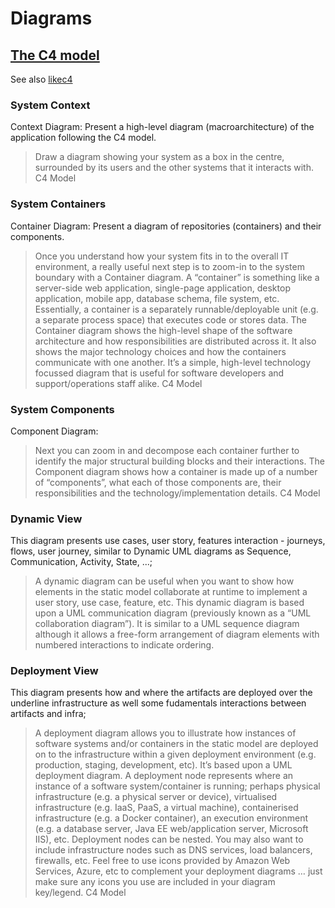 # Diagrams

## [The C4 model](https://c4model.com/)

See also [likec4](https://likec4.dev/)

### System Context

Context Diagram: Present a high-level diagram (macroarchitecture) of the application following the C4 model. 

> Draw a diagram showing your system as a box in the centre, surrounded by its users and the other systems that it interacts with.
> C4 Model

### System Containers

Container Diagram: Present a diagram of repositories (containers) and their components.

> Once you understand how your system fits in to the overall IT environment, a really useful next step is to zoom-in to the system boundary with a Container diagram. A “container” is something like a server-side web application, single-page application, desktop application, mobile app, database schema, file system, etc. Essentially, a container is a separately runnable/deployable unit (e.g. a separate process space) that executes code or stores data.
> The Container diagram shows the high-level shape of the software architecture and how responsibilities are distributed across it. It also shows the major technology choices and how the containers communicate with one another. It’s a simple, high-level technology focussed diagram that is useful for software developers and support/operations staff alike.
> C4 Model

### System Components

Component Diagram: 

> Next you can zoom in and decompose each container further to identify the major structural building blocks and their interactions.
> The Component diagram shows how a container is made up of a number of “components”, what each of those components are, their responsibilities and the technology/implementation details.
> C4 Model


### Dynamic View

This diagram presents use cases, user story, features interaction - journeys, flows, user journey, similar to Dynamic UML diagrams as Sequence, Communication, Activity, State, ...;

> A dynamic diagram can be useful when you want to show how elements in the static model collaborate at runtime to implement a user story, use case, feature, etc. This dynamic diagram is based upon a UML communication diagram (previously known as a “UML collaboration diagram”). It is similar to a UML sequence diagram although it allows a free-form arrangement of diagram elements with numbered interactions to indicate ordering.


### Deployment View

This diagram presents how and where the artifacts are deployed over the underline infrastructure as well some fudamentals interactions between artifacts and infra;

>A deployment diagram allows you to illustrate how instances of software systems and/or containers in the static model are deployed on to the infrastructure within a given deployment environment (e.g. production, staging, development, etc). It’s based upon a UML deployment diagram.
> A deployment node represents where an instance of a software system/container is running; perhaps physical infrastructure (e.g. a physical server or device), virtualised infrastructure (e.g. IaaS, PaaS, a virtual machine), containerised infrastructure (e.g. a Docker container), an execution environment (e.g. a database server, Java EE web/application server, Microsoft IIS), etc. Deployment nodes can be nested.
> You may also want to include infrastructure nodes such as DNS services, load balancers, firewalls, etc.
> Feel free to use icons provided by Amazon Web Services, Azure, etc to complement your deployment diagrams … just make sure any icons you use are included in your diagram key/legend.
> C4 Model
